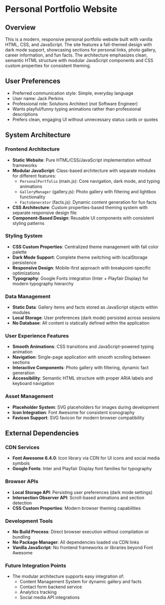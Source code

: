 # Personal Portfolio Website

## Overview

This is a modern, responsive personal portfolio website built with vanilla HTML, CSS, and JavaScript. The site features a fall-themed design with dark mode support, showcasing sections for personal links, photo gallery, career information, and fun facts. The architecture emphasizes clean, semantic HTML structure with modular JavaScript components and CSS custom properties for consistent theming.

## User Preferences

- Preferred communication style: Simple, everyday language
- User name: Jack Perkins
- Professional role: Solutions Architect (not Software Engineer)
- Wants playful/funny typing animations rather than professional descriptions
- Prefers clean, engaging UI without unnecessary status cards or quotes

## System Architecture

### Frontend Architecture
- **Static Website**: Pure HTML/CSS/JavaScript implementation without frameworks
- **Modular JavaScript**: Class-based architecture with separate modules for different features:
  - `PersonalPortfolio` (main.js): Core navigation, dark mode, and typing animations
  - `GalleryManager` (gallery.js): Photo gallery with filtering and lightbox functionality
  - `FactsGenerator` (facts.js): Dynamic content generation for fun facts
- **CSS Architecture**: Custom properties-based theming system with separate responsive design file
- **Component-Based Design**: Reusable UI components with consistent styling patterns

### Styling System
- **CSS Custom Properties**: Centralized theme management with fall color palette
- **Dark Mode Support**: Complete theme switching with localStorage persistence
- **Responsive Design**: Mobile-first approach with breakpoint-specific optimizations
- **Typography**: Google Fonts integration (Inter + Playfair Display) for modern typography hierarchy

### Data Management
- **Static Data**: Gallery items and facts stored as JavaScript objects within modules
- **Local Storage**: User preferences (dark mode) persisted across sessions
- **No Database**: All content is statically defined within the application

### User Experience Features
- **Smooth Animations**: CSS transitions and JavaScript-powered typing animation
- **Navigation**: Single-page application with smooth scrolling between sections
- **Interactive Components**: Photo gallery with filtering, dynamic fact generation
- **Accessibility**: Semantic HTML structure with proper ARIA labels and keyboard navigation

### Asset Management
- **Placeholder System**: SVG placeholders for images during development
- **Icon Integration**: Font Awesome for consistent iconography
- **Favicon Support**: SVG favicon for modern browser compatibility

## External Dependencies

### CDN Services
- **Font Awesome 6.4.0**: Icon library via CDN for UI icons and social media symbols
- **Google Fonts**: Inter and Playfair Display font families for typography

### Browser APIs
- **Local Storage API**: Persisting user preferences (dark mode settings)
- **Intersection Observer API**: Scroll-based animations and section detection
- **CSS Custom Properties**: Modern browser theming capabilities

### Development Tools
- **No Build Process**: Direct browser execution without compilation or bundling
- **No Package Manager**: All dependencies loaded via CDN links
- **Vanilla JavaScript**: No frontend frameworks or libraries beyond Font Awesome

### Future Integration Points
- The modular architecture supports easy integration of:
  - Content Management System for dynamic gallery and facts
  - Contact form backend service
  - Analytics tracking
  - Social media API integrations